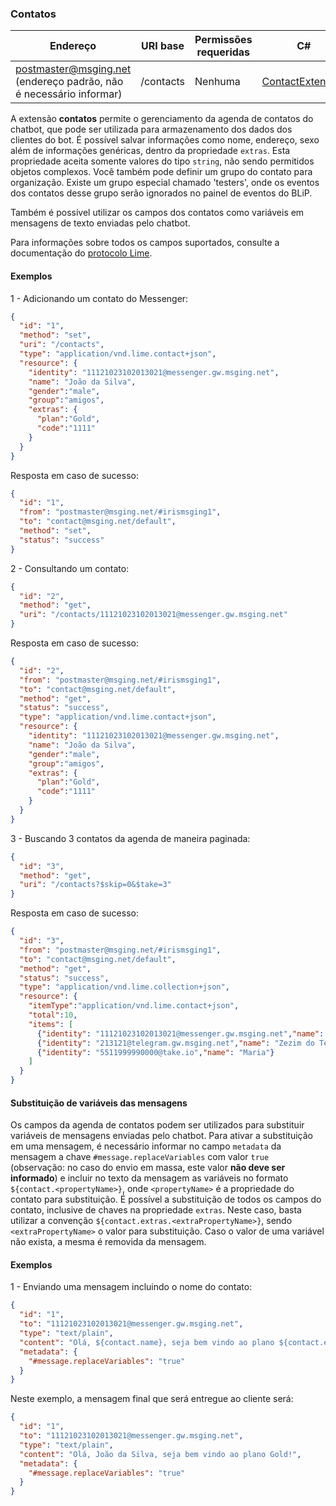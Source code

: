 ### Contatos
| Endereço              | URI base     | Permissões requeridas   | C#              |
|-----------------------|--------------|-------------------------|-----------------|
| postmaster@msging.net (endereço padrão, não é necessário informar) | /contacts | Nenhuma | [ContactExtension](https://github.com/takenet/messaginghub-client-csharp/blob/master/src/Takenet.MessagingHub.Client/Extensions/Contacts/ContactExtension.cs) |

A extensão **contatos** permite o gerenciamento da agenda de contatos do chatbot, que pode ser utilizada para armazenamento dos dados dos clientes do bot. É possível salvar informações como nome, endereço, sexo além de informações genéricas, dentro da propriedade `extras`. Esta propriedade aceita somente valores do tipo `string`, não sendo permitidos objetos complexos. Você também pode definir um grupo do contato para organização. Existe um grupo especial chamado 'testers', onde os eventos dos contatos desse grupo serão ignorados no painel de eventos do BLiP.

Também é possível utilizar os campos dos contatos como variáveis em mensagens de texto enviadas pelo chatbot.

Para informações sobre todos os campos suportados, consulte a documentação do [protocolo Lime](http://limeprotocol.org/resources.html#contact). 

#### Exemplos
1 - Adicionando um contato do Messenger:
```json
{  
  "id": "1",
  "method": "set",
  "uri": "/contacts",
  "type": "application/vnd.lime.contact+json",
  "resource": {
    "identity": "11121023102013021@messenger.gw.msging.net",
    "name": "João da Silva",
    "gender":"male",
    "group":"amigos",
    "extras": {
      "plan":"Gold",
      "code":"1111"      
    }
  }
}
```
Resposta em caso de sucesso:
```json
{
  "id": "1",
  "from": "postmaster@msging.net/#irismsging1",
  "to": "contact@msging.net/default",
  "method": "set",
  "status": "success"
}
```

2 - Consultando um contato:
```json
{  
  "id": "2",
  "method": "get",
  "uri": "/contacts/11121023102013021@messenger.gw.msging.net"
}
```
Resposta em caso de sucesso:
```json
{
  "id": "2",
  "from": "postmaster@msging.net/#irismsging1",
  "to": "contact@msging.net/default",
  "method": "get",
  "status": "success",
  "type": "application/vnd.lime.contact+json",
  "resource": {
    "identity": "11121023102013021@messenger.gw.msging.net",
    "name": "João da Silva",
    "gender":"male",
    "group":"amigos",
    "extras": {
      "plan":"Gold",
      "code":"1111"      
    }
  }  
}
```

3 - Buscando 3 contatos da agenda de maneira paginada:
```json
{  
  "id": "3",
  "method": "get",
  "uri": "/contacts?$skip=0&$take=3"
}
```
Resposta em caso de sucesso:
```json
{
  "id": "3",
  "from": "postmaster@msging.net/#irismsging1",
  "to": "contact@msging.net/default",
  "method": "get",
  "status": "success",
  "type": "application/vnd.lime.collection+json",
  "resource": {
    "itemType":"application/vnd.lime.contact+json",
    "total":10,
    "items": [
      {"identity": "11121023102013021@messenger.gw.msging.net","name": "João da Silva","gender":"male", "group":"amigos","extras":{"plan":"Gold","code":"1111"}},
      {"identity": "213121@telegram.gw.msging.net","name": "Zezim do Telegram","email":"ze@gmail.com"},
      {"identity": "5511999990000@take.io","name": "Maria"}
    ]    
  }  
}
```

#### Substituição de variáveis das mensagens

Os campos da agenda de contatos podem ser utilizados para substituir variáveis de mensagens enviadas pelo chatbot. Para ativar a substituição em uma mensagem, é necessário informar no campo `metadata` da mensagem a chave `#message.replaceVariables` com valor `true` (observação: no caso do envio em massa, este valor **não deve ser informado**) e incluir no texto da mensagem as variáveis no formato `${contact.<propertyName>}`, onde `<propertyName>` é a propriedade do contato para substituição. É possível a substituição de todos os campos do contato, inclusive de chaves na propriedade `extras`. Neste caso, basta utilizar a convenção `${contact.extras.<extraPropertyName>}`, sendo `<extraPropertyName>` o valor para substituição. Caso o valor de uma variável não exista, a mesma é removida da mensagem.

#### Exemplos

1 - Enviando uma mensagem incluindo o nome do contato:
```json
{  
  "id": "1",
  "to": "11121023102013021@messenger.gw.msging.net",
  "type": "text/plain",
  "content": "Olá, ${contact.name}, seja bem vindo ao plano ${contact.extras.plan}!",
  "metadata": {
    "#message.replaceVariables": "true"
  }
}
```

Neste exemplo, a mensagem final que será entregue ao cliente será:
```json
{  
  "id": "1",
  "to": "11121023102013021@messenger.gw.msging.net",
  "type": "text/plain",
  "content": "Olá, João da Silva, seja bem vindo ao plano Gold!",
  "metadata": {
    "#message.replaceVariables": "true"
  }
}
```
